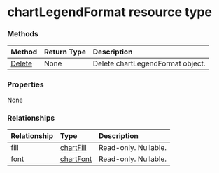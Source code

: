 # chartLegendFormat resource type




### Methods

| Method		   | Return Type	|Description|
|:---------------|:--------|:----------|
|[Delete](../api/chartlegendformat_delete.md) | None |Delete chartLegendFormat object. |

### Properties
None

### Relationships
| Relationship | Type	|Description|
|:---------------|:--------|:----------|
|fill|[chartFill](chartfill.md)| Read-only. Nullable.|
|font|[chartFont](chartfont.md)| Read-only. Nullable.|

<!-- uuid: 8fcb5dbc-d5aa-4681-8e31-b001d5168d79
2015-10-25 14:57:30 UTC -->
<!-- {
  "type": "#page.annotation",
  "description": "chartLegendFormat resource",
  "keywords": "",
  "section": "documentation",
  "tocPath": ""
}-->